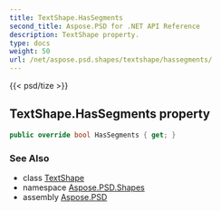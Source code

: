 ```yaml
---
title: TextShape.HasSegments
second_title: Aspose.PSD for .NET API Reference
description: TextShape property. 
type: docs
weight: 50
url: /net/aspose.psd.shapes/textshape/hassegments/
---
```

{{< psd/tize >}}
## TextShape.HasSegments property

```csharp
public override bool HasSegments { get; }
```

### See Also

* class [TextShape](../)
* namespace [Aspose.PSD.Shapes](../../textshape/)
* assembly [Aspose.PSD](../../../)


